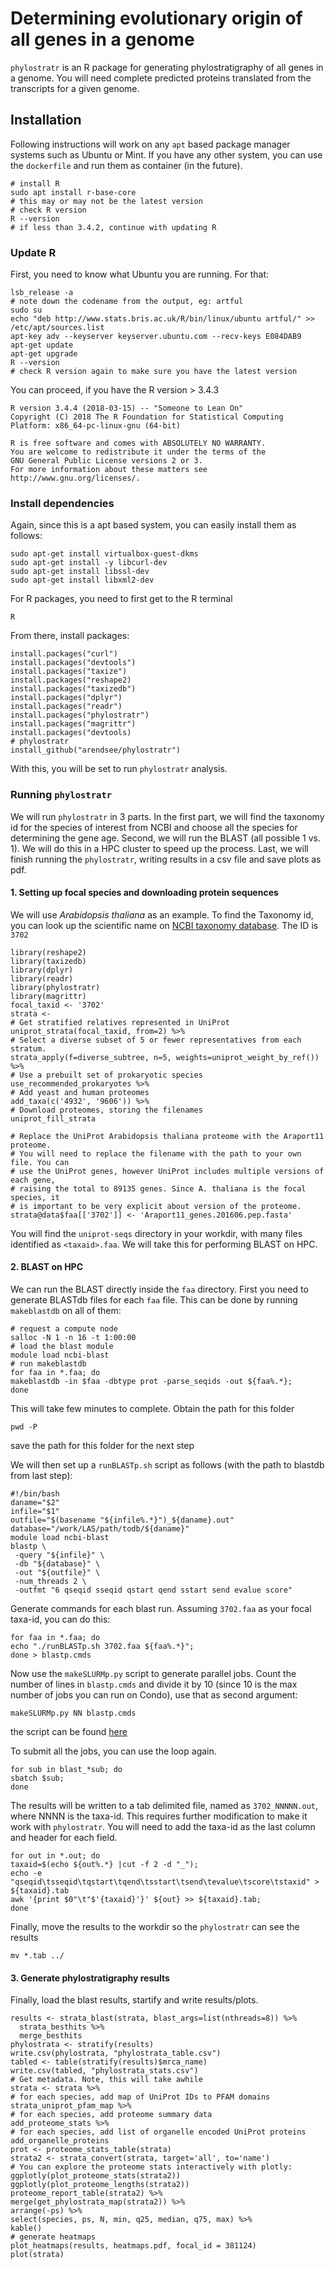 #  Determining evolutionary origin of all genes in a genome

`phylostratr` is an R package for generating phylostratigraphy of all genes in a genome. You will need complete predicted proteins translated from the transcripts for a given genome.


## Installation

Following instructions will work on any `apt` based package manager systems such as Ubuntu or Mint. If you have any other system, you can use the `dockerfile` and run them as container (in the future).

```
# install R
sudo apt install r-base-core
# this may or may not be the latest version
# check R version
R --version
# if less than 3.4.2, continue with updating R
```

### Update R

First, you need to know what Ubuntu you are running. For that:
```
lsb_release -a
# note down the codename from the output, eg: artful
sudo su
echo "deb http://www.stats.bris.ac.uk/R/bin/linux/ubuntu artful/" >> /etc/apt/sources.list
apt-key adv --keyserver keyserver.ubuntu.com --recv-keys E084DAB9
apt-get update
apt-get upgrade
R --version
# check R version again to make sure you have the latest version
```
You can proceed, if you have the R version > 3.4.3

```
R version 3.4.4 (2018-03-15) -- "Someone to Lean On"
Copyright (C) 2018 The R Foundation for Statistical Computing
Platform: x86_64-pc-linux-gnu (64-bit)

R is free software and comes with ABSOLUTELY NO WARRANTY.
You are welcome to redistribute it under the terms of the
GNU General Public License versions 2 or 3.
For more information about these matters see
http://www.gnu.org/licenses/.
```

### Install dependencies

Again, since this is a apt based system, you can easily install them as follows:
```
sudo apt-get install virtualbox-guest-dkms
sudo apt-get install -y libcurl-dev
sudo apt-get install libssl-dev
sudo apt-get install libxml2-dev
```
For R packages, you need to first get to the R terminal

```
R
```
From there, install packages:
```
install.packages("curl")
install.packages("devtools")
install.packages("taxize")
install.packages("reshape2)
install.packages("taxizedb")
install.packages("dplyr")
install.packages("readr")
install.packages("phylostratr")
install.packages("magrittr")
install.packages("devtools)
# phylostratr
install_github("arendsee/phylostratr")
```

With this, you will be set to run `phylostratr` analysis.

### Running `phylostratr`

We will run `phylostratr` in 3 parts. In the first part, we will find the taxonomy id for the species of interest from NCBI and choose all the species for determining the gene age. Second, we will run the BLAST (all possible 1 vs. 1). We will do this in a HPC cluster to speed up the process. Last, we will finish running the `phylostratr`, writing results in a csv file and save plots as pdf.

#### 1. Setting up focal species and downloading protein sequences

We will use _Arabidopsis thaliana_ as an example. To find the Taxonomy id, you can look up the scientific name on [NCBI taxonomy database](https://www.ncbi.nlm.nih.gov/taxonomy). The ID is `3702`

```
library(reshape2)
library(taxizedb)
library(dplyr)
library(readr)
library(phylostratr)
library(magrittr)
focal_taxid <- '3702'
strata <-
# Get stratified relatives represented in UniProt
uniprot_strata(focal_taxid, from=2) %>%
# Select a diverse subset of 5 or fewer representatives from each stratum.
strata_apply(f=diverse_subtree, n=5, weights=uniprot_weight_by_ref()) %>%
# Use a prebuilt set of prokaryotic species
use_recommended_prokaryotes %>%
# Add yeast and human proteomes
add_taxa(c('4932', '9606')) %>%
# Download proteomes, storing the filenames
uniprot_fill_strata

# Replace the UniProt Arabidopsis thaliana proteome with the Araport11 proteome.
# You will need to replace the filename with the path to your own file. You can
# use the UniProt genes, however UniProt includes multiple versions of each gene,
# raising the total to 89135 genes. Since A. thaliana is the focal species, it
# is important to be very explicit about version of the proteome.
strata@data$faa[['3702']] <- 'Araport11_genes.201606.pep.fasta'
```

You will find the `uniprot-seqs` directory in your workdir, with many files identified as `<taxaid>.faa`. We will take this for performing BLAST on HPC.

#### 2. BLAST on HPC


We can run the BLAST directly inside the  `faa` directory. First you need to generate BLASTdb files for each `faa` file. This can be done by running `makeblastdb` on all of them:

```
# request a compute node
salloc -N 1 -n 16 -t 1:00:00
# load the blast module
module load ncbi-blast
# run makeblastdb
for faa in *.faa; do
makeblastdb -in $faa -dbtype prot -parse_seqids -out ${faa%.*};
done
```
This will take few minutes to complete. Obtain the path for this folder
```
pwd -P
```
save the path for this folder for the next step

We will then set up a `runBLASTp.sh` script as follows (with the path to blastdb from last step):

```
#!/bin/bash
daname="$2"
infile="$1"
outfile="$(basename "${infile%.*}")_${daname}.out"
database="/work/LAS/path/todb/${daname}"
module load ncbi-blast
blastp \
 -query "${infile}" \
 -db "${database}" \
 -out "${outfile}" \
 -num_threads 2 \
 -outfmt "6 qseqid sseqid qstart qend sstart send evalue score"
```
Generate commands for each blast run. Assuming `3702.faa` as your focal taxa-id, you can do this:
```
for faa in *.faa; do
echo "./runBLASTp.sh 3702.faa ${faa%.*}";
done > blastp.cmds
```

Now use the `makeSLURMp.py` script to generate parallel jobs. Count the number of lines in `blastp.cmds` and divide it by 10 (since 10 is the max number of jobs you can run on Condo), use that as second argument:

```
makeSLURMp.py NN blastp.cmds
```
the script can be found [here](https://github.com/ISUgenomics/common_scripts/blob/master/makeSLURMp.py)

To submit all the jobs, you can use the loop again.

```
for sub in blast_*sub; do
sbatch $sub;
done
```
The results will be written to a tab delimited file, named as `3702_NNNNN.out`, where NNNN is the taxa-id. This requires further modification to make it work with `phylostratr`. You will need to add the taxa-id as the last column and header for each field.

```
for out in *.out; do
taxaid=$(echo ${out%.*} |cut -f 2 -d "_");
echo -e "qseqid\tsseqid\tqstart\tqend\tsstart\tsend\tevalue\tscore\tstaxid" > ${taxaid}.tab
awk '{print $0"\t"$'{taxaid}'}' ${out} >> ${taxaid}.tab;
done
```
Finally, move the results to the workdir so the `phylostratr` can see the results

```
mv *.tab ../
```

#### 3. Generate phylostratigraphy results

Finally, load the blast results, startify  and write results/plots.

```
results <- strata_blast(strata, blast_args=list(nthreads=8)) %>%
  strata_besthits %>%
  merge_besthits
phylostrata <- stratify(results)
write.csv(phylostrata, "phylostrata_table.csv")
tabled <- table(stratify(results)$mrca_name)
write.csv(tabled, "phylostrata_stats.csv")
# Get metadata. Note, this will take awhile
strata <- strata %>%
# for each species, add map of UniProt IDs to PFAM domains
strata_uniprot_pfam_map %>%
# for each species, add proteome summary data
add_proteome_stats %>%
# for each species, add list of organelle encoded UniProt proteins
add_organelle_proteins
prot <- proteome_stats_table(strata)
strata2 <- strata_convert(strata, target='all', to='name')
# You can explore the proteome stats interactively with plotly:
ggplotly(plot_proteome_stats(strata2))
ggplotly(plot_proteome_lengths(strata2))
proteome_report_table(strata2) %>%
merge(get_phylostrata_map(strata2)) %>%
arrange(-ps) %>%
select(species, ps, N, min, q25, median, q75, max) %>%
kable()
# generate heatmaps
plot_heatmaps(results, heatmaps.pdf, focal_id = 381124)
plot(strata)
```
